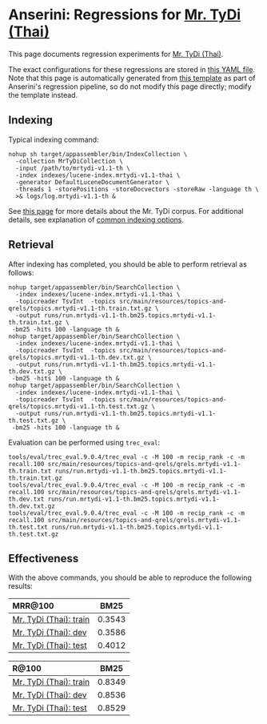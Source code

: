 # Anserini: Regressions for [Mr. TyDi (Thai)](https://github.com/castorini/mr.tydi)

This page documents regression experiments for [Mr. TyDi (Thai)](https://github.com/castorini/mr.tydi).

The exact configurations for these regressions are stored in [this YAML file](../src/main/resources/regression/mrtydi-v1.1-th.yaml).
Note that this page is automatically generated from [this template](../src/main/resources/docgen/templates/mrtydi-v1.1-th.template) as part of Anserini's regression pipeline, so do not modify this page directly; modify the template instead.

## Indexing

Typical indexing command:

```
nohup sh target/appassembler/bin/IndexCollection \
  -collection MrTyDiCollection \
  -input /path/to/mrtydi-v1.1-th \
  -index indexes/lucene-index.mrtydi-v1.1-thai \
  -generator DefaultLuceneDocumentGenerator \
  -threads 1 -storePositions -storeDocvectors -storeRaw -language th \
  >& logs/log.mrtydi-v1.1-th &
```

See [this page](https://github.com/castorini/mr.tydi) for more details about the Mr. TyDi corpus.
For additional details, see explanation of [common indexing options](common-indexing-options.md).

## Retrieval

After indexing has completed, you should be able to perform retrieval as follows:

```
nohup target/appassembler/bin/SearchCollection \
  -index indexes/lucene-index.mrtydi-v1.1-thai \
  -topicreader TsvInt  -topics src/main/resources/topics-and-qrels/topics.mrtydi-v1.1-th.train.txt.gz \
  -output runs/run.mrtydi-v1.1-th.bm25.topics.mrtydi-v1.1-th.train.txt.gz \
 -bm25 -hits 100 -language th &
nohup target/appassembler/bin/SearchCollection \
  -index indexes/lucene-index.mrtydi-v1.1-thai \
  -topicreader TsvInt  -topics src/main/resources/topics-and-qrels/topics.mrtydi-v1.1-th.dev.txt.gz \
  -output runs/run.mrtydi-v1.1-th.bm25.topics.mrtydi-v1.1-th.dev.txt.gz \
 -bm25 -hits 100 -language th &
nohup target/appassembler/bin/SearchCollection \
  -index indexes/lucene-index.mrtydi-v1.1-thai \
  -topicreader TsvInt  -topics src/main/resources/topics-and-qrels/topics.mrtydi-v1.1-th.test.txt.gz \
  -output runs/run.mrtydi-v1.1-th.bm25.topics.mrtydi-v1.1-th.test.txt.gz \
 -bm25 -hits 100 -language th &
```

Evaluation can be performed using `trec_eval`:

```
tools/eval/trec_eval.9.0.4/trec_eval -c -M 100 -m recip_rank -c -m recall.100 src/main/resources/topics-and-qrels/qrels.mrtydi-v1.1-th.train.txt runs/run.mrtydi-v1.1-th.bm25.topics.mrtydi-v1.1-th.train.txt.gz
tools/eval/trec_eval.9.0.4/trec_eval -c -M 100 -m recip_rank -c -m recall.100 src/main/resources/topics-and-qrels/qrels.mrtydi-v1.1-th.dev.txt runs/run.mrtydi-v1.1-th.bm25.topics.mrtydi-v1.1-th.dev.txt.gz
tools/eval/trec_eval.9.0.4/trec_eval -c -M 100 -m recip_rank -c -m recall.100 src/main/resources/topics-and-qrels/qrels.mrtydi-v1.1-th.test.txt runs/run.mrtydi-v1.1-th.bm25.topics.mrtydi-v1.1-th.test.txt.gz
```

## Effectiveness

With the above commands, you should be able to reproduce the following results:

MRR@100                                 | BM25      |
:---------------------------------------|-----------|
[Mr. TyDi (Thai): train](https://github.com/castorini/mr.tydi)| 0.3543    |
[Mr. TyDi (Thai): dev](https://github.com/castorini/mr.tydi)| 0.3586    |
[Mr. TyDi (Thai): test](https://github.com/castorini/mr.tydi)| 0.4012    |


R@100                                   | BM25      |
:---------------------------------------|-----------|
[Mr. TyDi (Thai): train](https://github.com/castorini/mr.tydi)| 0.8349    |
[Mr. TyDi (Thai): dev](https://github.com/castorini/mr.tydi)| 0.8536    |
[Mr. TyDi (Thai): test](https://github.com/castorini/mr.tydi)| 0.8529    |
